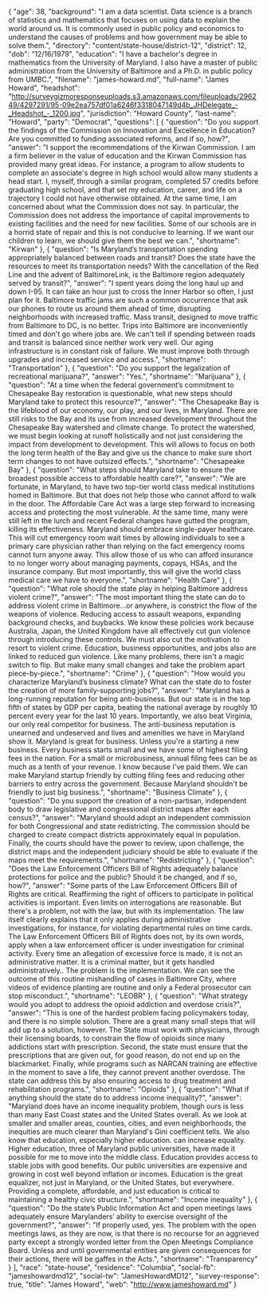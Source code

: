 {
  "age": 38,
  "background": "I am a data scientist. Data science is a branch of statistics and mathematics that focuses on using data to explain the world around us. It is commonly used in public policy and economics to understand the causes of problems and how government may be able to solve them.",
  "directory": "content/state-house/district-12",
  "district": 12,
  "dob": "12/16/1979",
  "education": "I have a bachelor's degree in mathematics from the University of Maryland. I also have a master of public administration from the University of Baltimore and a Ph.D. in public policy from UMBC.",
  "filename": "james-howard.md",
  "full-name": "James Howard",
  "headshot": "http://surveygizmoresponseuploads.s3.amazonaws.com/fileuploads/296249/4297291/95-09e2ea757df01a6246f3318047149d4b_JHDelegate_-_Headshot_-_1200.jpg",
  "jurisdiction": "Howard County",
  "last-name": "Howard",
  "party": "Democrat",
  "questions": [
    {
      "question": "Do you support the findings of the Commission on Innovation and Excellence in Education? Are you committed to funding associated reforms, and if so, how?",
      "answer": "I support the recommendations of the Kirwan Commission. I am a firm believer in the value of education and the Kirwan Commission has provided many great ideas. For instance, a program to allow students to complete an associate's degree in high school would allow many students a head start. I, myself, through a similar program, completed 57 credits before graduating high school, and that set my education, career, and life on a trajectory I could not have otherwise obtained. At the same time, I am concerned about what the Commission does not say. In particular, the Commission does not address the importance of capital improvements to existing facilities and the need for new facilities. Some of our schools are in a horrid state of repair and this is not conducive to learning. If we want our children to learn, we should give them the best we can.",
      "shortname": "Kirwan"
    },
    {
      "question": "Is Maryland’s transportation spending appropriately balanced between roads and transit? Does the state have the resources to meet its transportation needs? With the cancellation of the Red Line and the advent of BaltimoreLink, is the Baltimore region adequately served by transit?",
      "answer": "I spent years doing the long haul up and down I-95. It can take an hour just to cross the Inner Harbor so often, I just plan for it. Baltimore traffic jams are such a common occurrence that ask our phones to route us around them ahead of time, disrupting neighborhoods with increased traffic. Mass transit, designed to move traffic from Baltimore to DC, is no better. Trips into Baltimore are inconveniently timed and don't go where jobs are. We can't tell if spending between roads and transit is balanced since neither work very well. Our aging infrastructure is in constant risk of failure. We must improve both through upgrades and increased service and access.",
      "shortname": "Transportation"
    },
    {
      "question": "Do you support the legalization of recreational marijuana?",
      "answer": "Yes.",
      "shortname": "Marijuana"
    },
    {
      "question": "At a time when the federal government’s commitment to Chesapeake Bay restoration is questionable, what new steps should Maryland take to protect this resource?",
      "answer": "The Chesapeake Bay is the lifeblood of our economy, our play, and our lives, in Maryland. There are still risks to the Bay and its use from increased development throughout the Chesapeake Bay watershed and climate change. To protect the watershed, we must begin looking at runoff holistically and not just considering the impact from development to development. This will allows to focus on both the long term health of the Bay and give us the chance to make sure short term changes to not have outsized effects.",
      "shortname": "Chesapeake Bay"
    },
    {
      "question": "What steps should Maryland take to ensure the broadest possible access to affordable health care?",
      "answer": "We are fortunate, in Maryland, to have two top-tier world class medical institutions homed in Baltimore. But that does not help those who cannot afford to walk in the door. The Affordable Care Act was a large step forward to increasing access and protecting the most vulnerable. At the same time, many were still left in the lurch and recent Federal changes have gutted the program, killing its effectiveness. Maryland should embrace single-payer healthcare. This will cut emergency room wait times by allowing individuals to see a primary care physician rather than relying on the fact emergency rooms cannot turn anyone away. This allow those of us who can afford insurance to no longer worry about managing payments, copays, HSAs, and the insurance company. But most importantly, this will give the world class medical care we have to everyone.",
      "shortname": "Health Care"
    },
    {
      "question": "What role should the state play in helping Baltimore address violent crime?",
      "answer": "The most important thing the state can do to address violent crime in Baltimore...or anywhere, is constrict the flow of the weapons of violence. Reducing access to assault weapons, expanding background checks, and buybacks. We know these policies work because Australia, Japan, the United Kingdom have all effectively cut gun violence through introducing these controls. We must also cut the motivation to resort to violent crime. Education, business opportunities, and jobs also are linked to reduced gun violence. Like many problems, there isn't a magic switch to flip. But make many small changes and take the problem apart piece-by-piece.",
      "shortname": "Crime"
    },
    {
      "question": "How would you characterize Maryland’s business climate? What can the state do to foster the creation of more family-supporting jobs?",
      "answer": "Maryland has a long-running reputation for being anti-business. But our state is in the top fifth of states by GDP per capita, beating the national average by roughly 10 percent every year for the last 10 years. Importantly, we also beat Virginia, our only real competitor for business. The anti-business reputation is unearned and undeserved and lives and amenities we have in Maryland show it. Maryland is great for business. Unless you're a starting a new business. Every business starts small and we have some of highest filing fees in the nation. For a small or microbusiness, annual filing fees can be as much as a tenth of your revenue. I know because I've paid them. We can make Maryland startup friendly by cutting filing fees and reducing other barriers to entry across the government. Because Maryland shouldn't be friendly to just big business.",
      "shortname": "Business Climate"
    },
    {
      "question": "Do you support the creation of a non-partisan, independent body to draw legislative and congressional district maps after each census?",
      "answer": "Maryland should adopt an independent commission for both Congressional and state redistricting. The commission should be charged to create compact districts approximately equal in population. Finally, the courts should have the power to review, upon challenge, the district maps and the independent judiciary should be able to evaluate if the maps meet the requirements.",
      "shortname": "Redistricting"
    },
    {
      "question": "Does the Law Enforcement Officers Bill of Rights adequately balance protections for police and the public? Should it be changed, and if so, how?",
      "answer": "Some parts of the Law Enforcement Officers Bill of Rights are critical. Reaffirming the right of officers to participate in political activities is important. Even limits on interrogations are reasonable. But there's a problem, not with the law, but with its implementation. The law itself clearly explains that it only applies during administrative investigations, for instance, for violating departmental rules on time cards. The Law Enforcement Officers Bill of Rights does not, by its own words, apply when a law enforcement officer is under investigation for criminal activity. Every time an allegation of excessive force is made, it is not an administrative matter. It is a criminal matter, but it gets handled administratively.. The problem is the implementation. We can see the outcome of this routine mishandling of cases in Baltimore City, where videos of evidence planting are routine and only a Federal prosecutor can stop misconduct.",
      "shortname": "LEOBR"
    },
    {
      "question": "What strategy would you adopt to address the opioid addiction and overdose crisis?",
      "answer": "This is one of the hardest problem facing policymakers today, and there is no simple solution. There are a great many small steps that will add up to a solution, however. The State must work with physicians, through their licensing boards, to constrain the flow of opioids since many addictions start with prescription. Second, the state must ensure that the prescriptions that are given out, for good reason, do not end up on the blackmarket. Finally, while programs such as NARCAN training are effective in the moment to save a life, they cannot prevent another overdose. The state can address this by also ensuring access to drug treatment and rehabilitation programs.",
      "shortname": "Opioids"
    },
    {
      "question": "What if anything should the state do to address income inequality?",
      "answer": "Maryland does have an income inequality problem, though ours is less than many East Coast states and the United States overall. As we look at smaller and smaller areas, counties, cities, and even neighborhoods, the inequities are much clearer than Maryland's Gini coefficient tells. We also know that education, especially higher education. can increase equality. Higher education, three of Maryland public universities, have made it possible for me to move into the middle class. Education provides access to stable jobs with good benefits. Our public universities are expensive and growing in cost well beyond inflation or incomes. Education is the great equalizer, not just in Maryland, or the United States, but everywhere. Providing a complete, affordable, and just education is critical to maintaining a healthy civic structure.",
      "shortname": "Income inequality"
    },
    {
      "question": "Do the state’s Public Information Act and open meetings laws adequately ensure Marylanders’ ability to exercise oversight of the government?",
      "answer": "If properly used, yes. The problem with the open meetings laws, as they are now, is that there is no recourse for an aggrieved party except a strongly worded letter from the Open Meetings Compliance Board. Unless and until governmental entities are given consequences for their actions, there will be gaffes in the Acts.",
      "shortname": "Transparency"
    }
  ],
  "race": "state-house",
  "residence": "Columbia",
  "social-fb": "jameshowardmd12",
  "social-tw": "JamesHowardMD12",
  "survey-response": true,
  "title": "James Howard",
  "web": "http://www.jameshoward.md"
}
